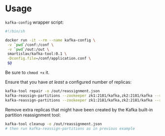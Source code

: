 Usage
=====

`kafka-config` wrapper script:

```bash
#!/bin/sh

docker run -it --rm --name kafka-config \
 -v `pwd`/conf:/conf \
 -v `pwd`/out:/out \
 smartislav/kafka-tool:0.1 \
 -Dconfig.file=/conf/application.conf \
 $@
```

Be sure to `chmod +x` it.

Ensure that you have *at least* a configured number of replicas:

```bash
kafka-tool repair -o /out/reassignment.json
kafka-reassign-partitions --zookeeper zk1:2181/kafka,zk2:2181/kafka --reassignment-json-file `pwd`/out/reassignment.json --execute
kafka-reassign-partitions --zookeeper zk1:2181/kafka,zk2:2181/kafka --reassignment-json-file `pwd`/out/reassignment.json --verify
```

Remove extra replicas that might have been created by the Kafka built-in partition reassignment tool:

```bash
kafka-tool cleanup -o /out/reassignment.json
# then run kafka-reassign-partitions as in previous example
```
